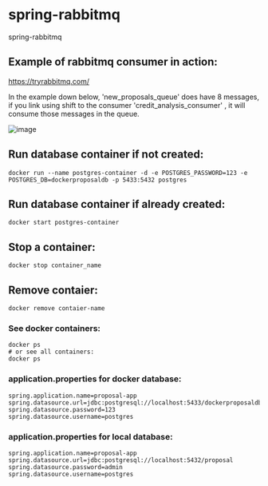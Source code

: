 # spring-rabbitmq
spring-rabbitmq

## Example of rabbitmq consumer in action:

https://tryrabbitmq.com/

In the example down below, 'new_proposals_queue' does have 8 messages, if you link using shift to the consumer 'credit_analysis_consumer' , it will consume those messages in the queue.

![image](https://github.com/user-attachments/assets/a3d231e1-5f10-41ca-a176-c62c81849606)

## Run database container if not created:

```
docker run --name postgres-container -d -e POSTGRES_PASSWORD=123 -e POSTGRES_DB=dockerproposaldb -p 5433:5432 postgres
```

## Run database container if already created:

```
docker start postgres-container
```

## Stop a container:

```
docker stop container_name
```


## Remove contaier:

```
docker remove contaier-name
```

### See docker containers:

```
docker ps
# or see all containers:
docker ps
```

### application.properties for docker database:

```
spring.application.name=proposal-app
spring.datasource.url=jdbc:postgresql://localhost:5433/dockerproposaldb
spring.datasource.password=123
spring.datasource.username=postgres
```

### application.properties for local database:

```
spring.application.name=proposal-app
spring.datasource.url=jdbc:postgresql://localhost:5432/proposal
spring.datasource.password=admin
spring.datasource.username=postgres
```
